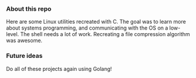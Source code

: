 ### About this repo

Here are some Linux utilities recreated with C.  The goal was to learn more about systems programming, and communicating with the 
OS on a low-level.  The shell needs a lot of work.  Recreating a file compression algorithm was awesome.

### Future ideas
Do all of these projects again using Golang!
